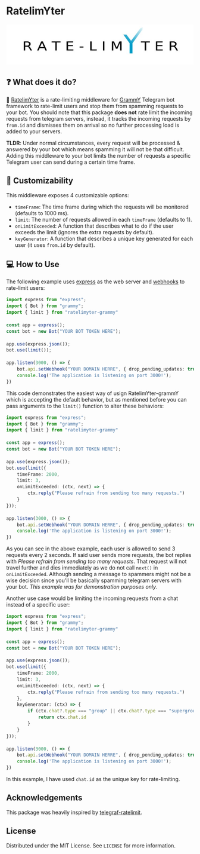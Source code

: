 # RatelimYter

<p align="center">
  <a href="https://github.com/Amir-Zouerami/ratelimYter-grammY">
    <img src="./RATE_LIMYTER.jpg" alt="ratelimYter Logo">
  </a>
</p>

## ❓ What does it do?

🔌 [RatelimYter](https://github.com/Amir-Zouerami/ratelimYter-grammY) is a rate-limiting middleware for [GrammY](https://grammy.dev/) Telegram bot framework to rate-limit users and stop them from spamming requests to your bot. You should note that this package **does not** rate limit the incoming requests from telegram servers, instead, it tracks the incoming requests by `from.id` and dismisses them on arrival so no further processing load is added to your servers.

**TLDR**: Under normal circumstances, every request will be processed & answered by your bot which means spamming it will not be that difficult. Adding this middleware to your bot limits the number of requests a specific Telegram user can send during a certain time frame.

## 🔧 Customizability
This middleware exposes 4 customizable options:
- `timeFrame`: The time frame during which the requests will be monitored (defaults to 1000 ms).
- `limit`: The number of requests allowed in each `timeFrame` (defaults to 1).
- `onLimitExceeded`: A function that describes what to do if the user exceeds the limit (ignores the extra requests by default).
- `keyGenerator`: A function that describes a unique key generated for each user (it uses `from.id` by default).

## 💻 How to Use
The following example uses [express](https://github.com/expressjs/express) as the web server and [webhooks](https://grammy.dev/guide/deployment-types.html) to rate-limit users:

``` typescript
import express from "express";
import { Bot } from "grammy";
import { limit } from "ratelimyter-grammy"

const app = express();
const bot = new Bot("YOUR BOT TOKEN HERE");

app.use(express.json());
bot.use(limit());

app.listen(3000, () => {
    bot.api.setWebhook("YOUR DOMAIN HERRE", { drop_pending_updates: true });
    console.log('The application is listening on port 3000!');
})
```
This code demonstrates the easiest way of usign RatelimYter-grammY which is accepting the default behavior, but as mentioned before you can pass arguments to the `limit()` function to alter these behaviors:
``` typescript
import express from "express";
import { Bot } from "grammy";
import { limit } from "ratelimyter-grammy"

const app = express();
const bot = new Bot("YOUR BOT TOKEN HERE");

app.use(express.json());
bot.use(limit({
    timeFrame: 2000,
    limit: 3,
    onLimitExceeded: (ctx, next) => {
        ctx.reply("Please refrain from sending too many requests.")
    }
}));

app.listen(3000, () => {
    bot.api.setWebhook("YOUR DOMAIN HERRE", { drop_pending_updates: true });
    console.log('The application is listening on port 3000!');
})
```
As you can see in the above example, each user is allowed to send 3 requests every 2 seconds. If said user sends more requests, the bot replies with _Please refrain from sending too many requests_. That request will not travel further and dies immediately as we do not call `next()` in `onLimitExceeded`. Although sending a message to spammers might not be a wise decision since you'll be basically spamming telegram servers with your bot. _This example was for demonstration purposes only_.

Another use case would be limiting the incoming requests from a chat instead of a specific user:
``` typescript
import express from "express";
import { Bot } from "grammy";
import { limit } from "ratelimyter-grammy"

const app = express();
const bot = new Bot("YOUR BOT TOKEN HERE");

app.use(express.json());
bot.use(limit({
    timeFrame: 2000,
    limit: 3,
    onLimitExceeded: (ctx, next) => {
        ctx.reply("Please refrain from sending too many requests.")
    },
    keyGenerator: (ctx) => {
        if (ctx.chat?.type === "group" || ctx.chat?.type === "supergroup") {
            return ctx.chat.id
        }
    }
}));

app.listen(3000, () => {
    bot.api.setWebhook("YOUR DOMAIN HERRE", { drop_pending_updates: true });
    console.log('The application is listening on port 3000!');
})
```
In this example, I have used `chat.id` as the unique key for rate-limiting.

## Acknowledgements
This package was heavily inspired by [telegraf-ratelimit](https://github.com/telegraf/telegraf-ratelimit).

## License
Distributed under the MIT License. See `LICENSE` for more information.